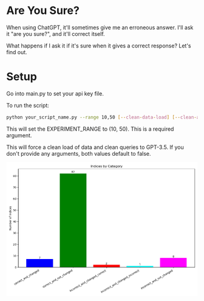 # Are You Sure?

When using ChatGPT, it'll sometimes give me an erroneous answer. I'll ask it "are you sure?", and it'll correct itself.

What happens if I ask it if it's sure when it gives a correct response? Let's find out.


# Setup

Go into main.py to set your api key file.

To run the script:

```bash
python your_script_name.py --range 10,50 [--clean-data-load] [--clean-answers]
```

This will set the EXPERIMENT_RANGE to (10, 50). This is a required argument.

This will force a clean load of data and clean queries to GPT-3.5. If you don't provide any arguments, both values default to false.

![Graph](images/0-100.png)

